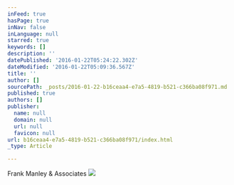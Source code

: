 ```yaml
---
inFeed: true
hasPage: true
inNav: false
inLanguage: null
starred: true
keywords: []
description: ''
datePublished: '2016-01-22T05:24:22.302Z'
dateModified: '2016-01-22T05:09:36.567Z'
title: ''
author: []
sourcePath: _posts/2016-01-22-b16ceaa4-e7a5-4819-b521-c366ba08f971.md
published: true
authors: []
publisher:
  name: null
  domain: null
  url: null
  favicon: null
url: b16ceaa4-e7a5-4819-b521-c366ba08f971/index.html
_type: Article

---
```

Frank Manley & Associates ![](https://the-grid-user-content.s3-us-west-2.amazonaws.com/549307e0-009c-4ab9-9720-04ecdf14297b.jpg)